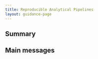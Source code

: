 ```yaml
---
title: Reproducible Analytical Pipelines
layout: guidance-page
---
```


## Summary

<div class="block-quote">

 ## Main messages

</div>